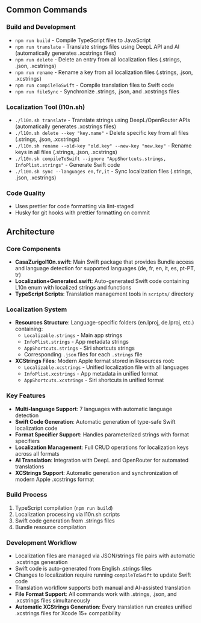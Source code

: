 ## Common Commands

### Build and Development

- `npm run build` - Compile TypeScript files to JavaScript
- `npm run translate` - Translate strings files using DeepL API and AI (automatically generates .xcstrings files)
- `npm run delete` - Delete an entry from all localization files (.strings, .json, .xcstrings)
- `npm run rename` - Rename a key from all localization files (.strings, .json, .xcstrings)
- `npm run compileToSwift` - Compile translation files to Swift code
- `npm run fileSync` - Synchronize .strings, .json, and .xcstrings files

### Localization Tool (l10n.sh)

- `./l10n.sh translate` - Translate strings using DeepL/OpenRouter APIs (automatically generates .xcstrings files)
- `./l10n.sh delete --key "key.name"` - Delete specific key from all files (.strings, .json, .xcstrings)
- `./l10n.sh rename --old-key "old.key" --new-key "new.key"` - Rename keys in all files (.strings, .json, .xcstrings)
- `./l10n.sh compileToSwift --ignore "AppShortcuts.strings, InfoPlist.strings"` - Generate Swift code
- `./l10n.sh sync --languages en,fr,it` - Sync localization files (.strings, .json, .xcstrings)

### Code Quality

- Uses prettier for code formatting via lint-staged
- Husky for git hooks with prettier formatting on commit

## Architecture

### Core Components

- **CasaZurigol10n.swift**: Main Swift package that provides Bundle access and language detection for supported languages (de, fr, en, it, es, pt-PT, tr)
- **Localization+Generated.swift**: Auto-generated Swift code containing L10n enum with localized strings and functions
- **TypeScript Scripts**: Translation management tools in `scripts/` directory

### Localization System

- **Resources Structure**: Language-specific folders (en.lproj, de.lproj, etc.) containing:
  - `Localizable.strings` - Main app strings
  - `InfoPlist.strings` - App metadata strings
  - `AppShortcuts.strings` - Siri shortcuts strings
  - Corresponding `.json` files for each `.strings` file
- **XCStrings Files**: Modern Apple format stored in Resources root:
  - `Localizable.xcstrings` - Unified localization file with all languages
  - `InfoPlist.xcstrings` - App metadata in unified format
  - `AppShortcuts.xcstrings` - Siri shortcuts in unified format

### Key Features

- **Multi-language Support**: 7 languages with automatic language detection
- **Swift Code Generation**: Automatic generation of type-safe Swift localization code
- **Format Specifier Support**: Handles parameterized strings with format specifiers
- **Localization Management**: Full CRUD operations for localization keys across all formats
- **AI Translation**: Integration with DeepL and OpenRouter for automated translations
- **XCStrings Support**: Automatic generation and synchronization of modern Apple .xcstrings format

### Build Process

1. TypeScript compilation (`npm run build`)
2. Localization processing via l10n.sh scripts
3. Swift code generation from .strings files
4. Bundle resource compilation

### Development Workflow

- Localization files are managed via JSON/strings file pairs with automatic .xcstrings generation
- Swift code is auto-generated from English .strings files
- Changes to localization require running `compileToSwift` to update Swift code
- Translation workflow supports both manual and AI-assisted translation
- **File Format Support**: All commands work with .strings, .json, and .xcstrings files simultaneously
- **Automatic XCStrings Generation**: Every translation run creates unified .xcstrings files for Xcode 15+ compatibility
